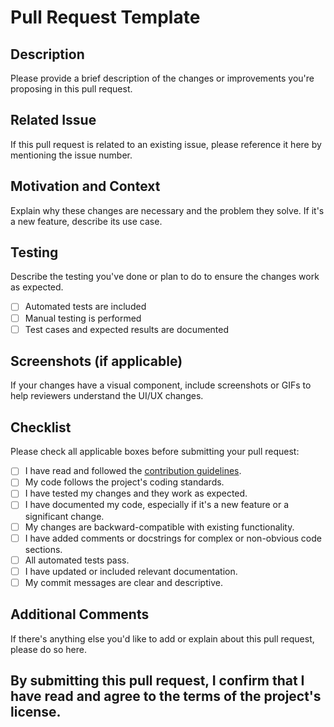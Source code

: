 # Pull Request Template

## Description

Please provide a brief description of the changes or improvements you're proposing in this pull request.

## Related Issue

If this pull request is related to an existing issue, please reference it here by mentioning the issue number.

## Motivation and Context

Explain why these changes are necessary and the problem they solve. If it's a new feature, describe its use case.

## Testing

Describe the testing you've done or plan to do to ensure the changes work as expected.

- [ ] Automated tests are included
- [ ] Manual testing is performed
- [ ] Test cases and expected results are documented

## Screenshots (if applicable)

If your changes have a visual component, include screenshots or GIFs to help reviewers understand the UI/UX changes.

## Checklist

Please check all applicable boxes before submitting your pull request:

- [ ] I have read and followed the [contribution guidelines](CONTRIBUTING.md).
- [ ] My code follows the project's coding standards.
- [ ] I have tested my changes and they work as expected.
- [ ] I have documented my code, especially if it's a new feature or a significant change.
- [ ] My changes are backward-compatible with existing functionality.
- [ ] I have added comments or docstrings for complex or non-obvious code sections.
- [ ] All automated tests pass.
- [ ] I have updated or included relevant documentation.
- [ ] My commit messages are clear and descriptive.

## Additional Comments

If there's anything else you'd like to add or explain about this pull request, please do so here.

## By submitting this pull request, I confirm that I have read and agree to the terms of the project's license.

